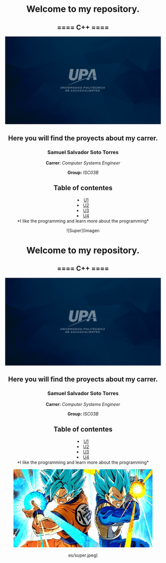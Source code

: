 
<h1 align = "center">Welcome to my repository.</h1>

<h2 align = "center">==== C++ ====</h2>

![Logo UPA](imagenes/Fondopantallas-01.jpg) 

<div align=center>
<h2>Here you will find the proyects about my carrer.</h2>

<h3>Samuel Salvador Soto Torres</h3>

**Carrer:** *Computer Systems Engineer*

**Group:** *ISC03B*

<h2 id="Table of contents">Table of contentes</h2>
<o>
<li><a href="https://github.com/UP210713/UP210713_CPP/tree/main/U1"> U1 </a></li>
<li><a href="https://github.com/UP210713/UP210713_CPP/tree/main/U2"> U2 </a></li>
<li><a href="https://github.com/UP210713/UP210713_CPP/tree/main/U1"> U3 </a></li>
<li><a href="https://github.com/UP210713/UP210713_CPP/tree/main/U2"> U4 </a></li>
*I like the programming and learn more about the programming* 


![Super](imagen
<h1 align = "center">Welcome to my repository.</h1>

<h2 align = "center">==== C++ ====</h2>

![Logo UPA](imagenes/Fondopantallas-01.jpg) 

<div align=center>
<h2>Here you will find the proyects about my carrer.</h2>

<h3>Samuel Salvador Soto Torres</h3>

**Carrer:** *Computer Systems Engineer*

**Group:** *ISC03B*

<h2 id="Table of contents">Table of contentes</h2>
<o>
<li><a href="https://github.com/UP210713/UP210713_CPP/tree/main/U1"> U1 </a></li>
<li><a href="https://github.com/UP210713/UP210713_CPP/tree/main/U2"> U2 </a></li>
<li><a href="https://github.com/UP210713/UP210713_CPP/tree/main/U3"> U3 </a></li>
<li><a href="https://github.com/UP210713/UP210713_CPP/tree/main/U4"> U4 </a></li>
*I like the programming and learn more about the programming* 


![Super](imagenes/super.jpeg)

</div>

es/super.jpeg)

</div>

